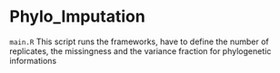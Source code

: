 # Phylo_Imputation

`main.R` This script runs the frameworks, have to define the number of replicates, the missingness and the variance fraction for phylogenetic informations

